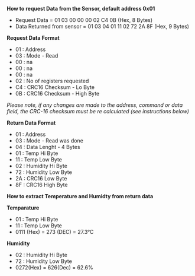 **How to request Data from the Sensor, default address 0x01** 

- Request Data = 01 03 00 00 00 02 C4 0B (Hex, 8 Bytes)
- Data Returned from sensor = 01 03 04 01 11 02 72 2A 8F (Hex, 9 Bytes)

**Request Data Format**
- 01 : Address
- 03 : Mode - Read 
- 00 : na
- 00 : na
- 00 : na
- 02 : No of registers requested 
- C4 : CRC16 Checksum - Lo Byte 
- 0B : CRC16 Checksum - High Byte

*Please note, if any changes are made to the address, command or data field, the CRC-16 checksum must be re calculated (see instructions below)*

**Return Data Format**
- 01 : Address
- 03 : Mode - Read was done
- 04 : Data Lenght - 4 Bytes
- 01 : Temp Hi Byte
- 11 : Temp Low Byte
- 02 : Humidity Hi Byte
- 72 : Humidity Low Byte
- 2A : CRC16 Low Byte
- 8F : CRC16 High Byte

**How to extract Temperature and Humidty from return data**

**Temparature**

- 01 : Temp Hi Byte
- 11 : Temp Low Byte
- 0111 (Hex) = 273 (DEC) = 27.3°C 

**Humidity**

- 02 : Humidity Hi Byte
- 72 : Humidity Low Byte
- 0272(Hex) = 626(Dec) = 62.6% 



